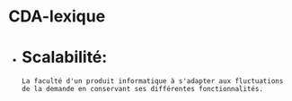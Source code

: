 # CDA-lexique


- # Scalabilité: 
      La faculté d'un produit informatique à s'adapter aux fluctuations de la demande en conservant ses différentes fonctionnalités.
